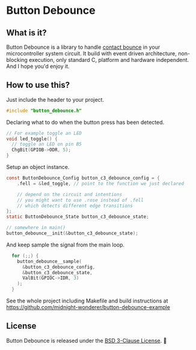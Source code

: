 # Button Debounce

## What is it?

Button Debounce is a library to handle [contact bounce](https://en.wikipedia.org/wiki/Switch#Contact_bounce) in your microcontroller system circuit. It build with event driven architecture, non-blocking execution, only standard C, platform and hardware independent. And I hope you'd enjoy it.

## How to use this?

Just include the header to your project.
~~~c
#include "button_debounce.h"
~~~
Declaring what to do when the button press has been detected.
~~~c
// For example toggle an LED
void led_toggle() {
  // toggle an LED on pin B5
  ChgBit(GPIOB->ODR, 5);
}
~~~
Setup an object instance.
~~~c
const ButtonDebounce_Config button_c3_debounce_config = {
    .fell = &led_toggle, // point to the function we just declared

    // depend on the circuit and intentions
    // you might want to use .rose instead of .fell
    // which detects different edge transitions
};
static ButtonDebounce_State button_c3_debounce_state;

// somewhere in main()
button_debounce__init(&button_c3_debounce_state);
~~~
And keep sample the signal from the main loop.
~~~c
  for (;;) {
    button_debounce__sample(
      &button_c3_debounce_config,
      &button_c3_debounce_state,
      ValBit(GPIOC->IDR, 3)
    );
  }
~~~

See the whole project including Makefile and build instructions at https://github.com/midnight-wonderer/button-debounce-example

## License

Button Debounce is released under the [BSD 3-Clause License](LICENSE.md). :tada:
